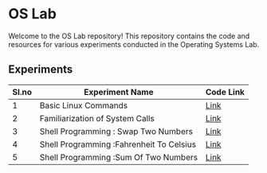 # OS Lab

Welcome to the OS Lab repository! This repository contains the code and resources for various experiments conducted in the Operating Systems Lab.

## Experiments

|SI.no | Experiment Name | Code Link |
|-------------------|-----------------|-----------|
| 1 | Basic Linux Commands | [Link](Exp_1/) |
| 2 | Familiarization of System Calls | [Link](Exp_2/) |
| 3 | Shell Programming : Swap Two Numbers | [Link](swap.sh/) |
| 4 | Shell Programming :Fahrenheit To Celsius | [Link](ftoc.sh/) |
| 5 | Shell Programming :Sum Of Two Numbers | [Link](sum.sh/) |
